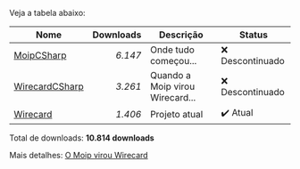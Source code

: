 Veja a tabela abaixo:

| Nome                                                            | Downloads     | Descrição                      | Status            |
| --------------------------------------------------------------- |--------------:| -------------------------------| ----------------- |
| [MoipCSharp](https://www.nuget.org/packages/MoipCSharp/)        | _6.147_       | Onde tudo começou...           | ❌ Descontinuado |
| [WirecardCSharp](https://www.nuget.org/packages/WirecardCSharp/)| _3.261_       | Quando a Moip virou Wirecard...| ❌ Descontinuado |
| [Wirecard](https://www.nuget.org/packages/Wirecard/)            | _1.406_         | Projeto atual                  | ✔️ Atual         |

Total de downloads:  **10.814 downloads**

Mais detalhes: [O Moip virou Wirecard](https://wirecard.com.br/moip-virou-wirecard)
